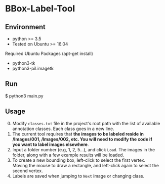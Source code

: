 BBox-Label-Tool
===============

Environment
----------
- python >= 3.5
- Tested on Ubuntu >= 16.04

Required Ubuntu Packages (apt-get install)
- python3-tk
- python3-pil.imagetk

Run
-------
$ python3 main.py

Usage
-----
0. Modify `classes.txt` file in the project's root path with the list of available annotation classes. Each class goes in a new line.
1. The current tool requires that **the images to be labeled reside in /Images/001, /Images/002, etc. You will need to modify the code if you want to label images elsewhere**.
2. Input a folder number (e.g, 1, 2, 5...), and click `Load`. The images in the folder, along with a few example results will be loaded.
3. To create a new bounding box, left-click to select the first vertex. Moving the mouse to draw a rectangle, and left-click again to select the second vertex.
4. Labels are saved when jumping to `Next` image or changing class.
